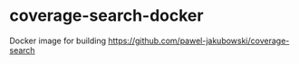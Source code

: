 # coverage-search-docker
Docker image for building https://github.com/pawel-jakubowski/coverage-search
